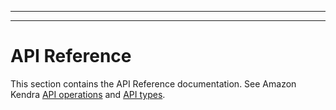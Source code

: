 --------

--------

# API Reference<a name="API_Reference"></a>

This section contains the API Reference documentation\. See Amazon Kendra [ API operations](https://docs.aws.amazon.com/kendra/latest/dg/API_Operations.html) and [API types](https://docs.aws.amazon.com/kendra/latest/dg/API_Types.html)\.